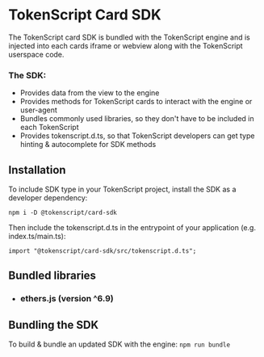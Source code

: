 
# TokenScript Card SDK

The TokenScript card SDK is bundled with the TokenScript engine and is injected into each cards iframe or webview along 
with the TokenScript userspace code.

### The SDK:
- Provides data from the view to the engine
- Provides methods for TokenScript cards to interact with the engine or user-agent
- Bundles commonly used libraries, so they don't have to be included in each TokenScript
- Provides tokenscript.d.ts, so that TokenScript developers can get type hinting & autocomplete for SDK methods

## Installation

To include SDK type in your TokenScript project, install the SDK as a developer dependency:

``
npm i -D @tokenscript/card-sdk
``

Then include the tokenscript.d.ts in the entrypoint of your application (e.g. index.ts/main.ts):

``
import "@tokenscript/card-sdk/src/tokenscript.d.ts";
``

## Bundled libraries

- ### ethers.js (version ^6.9)

## Bundling the SDK

To build & bundle an updated SDK with the engine:
`npm run bundle`